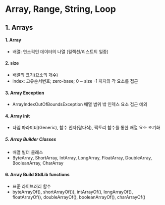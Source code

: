 # Array, Range, String, Loop

## 1. Arrays
#### 1. Array
 - 배열: 연소걱인 데이터의 나열 (컬렉션/리스트의 일종)

#### 2. size
 - 배열의 크기(요소의 개수) 
 - index: 고유순서번호; zero-base; 0 ~ size -1 까지의 각 요소를 접근

#### 3. Array Exception
 - ArrayIndexOutOfBoundsException 배열 범위 밖 인덱스 요소 접근 예외

#### 4. Array init
 - <T> 타입 파라미터(Generic), 함수 인자(람다식), 팩토리 함수를 통한 배열 요소 초기화

##### 5. Array Builder Classes
 - 배열 빌더 클래스
 - ByteArray, ShortArray, IntArray, LongArray, FloatArray, DoubleArray, BooleanArray, CharArray

#### 6. Array Build StdLib functions
 - 표준 라이브러리 함수
 - byteArrayOf(), shortArrayOf()), intArrayOf(), longArrayOf(), floatArrayOf(), doubleArrayOf(), booleanArrayOf(), charArrayOf()
